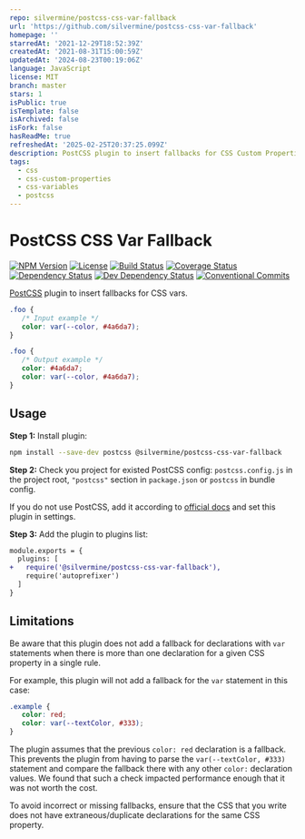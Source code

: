 ```yaml
---
repo: silvermine/postcss-css-var-fallback
url: 'https://github.com/silvermine/postcss-css-var-fallback'
homepage: ''
starredAt: '2021-12-29T18:52:39Z'
createdAt: '2021-08-31T15:00:59Z'
updatedAt: '2024-08-23T00:19:06Z'
language: JavaScript
license: MIT
branch: master
stars: 1
isPublic: true
isTemplate: false
isArchived: false
isFork: false
hasReadMe: true
refreshedAt: '2025-02-25T20:37:25.099Z'
description: PostCSS plugin to insert fallbacks for CSS Custom Properties
tags:
  - css
  - css-custom-properties
  - css-variables
  - postcss
---
```


# PostCSS CSS Var Fallback

[![NPM Version](https://img.shields.io/npm/v/@silvermine/postcss-css-var-fallback.svg)](https://www.npmjs.com/package/@silvermine/postcss-css-var-fallback)
[![License](https://img.shields.io/github/license/silvermine/postcss-css-var-fallback.svg)](./LICENSE)
[![Build Status](https://travis-ci.com/silvermine/postcss-css-var-fallback.svg?branch=main)](https://travis-ci.com/silvermine/postcss-css-var-fallback)
[![Coverage Status](https://api.travis-ci.com/silvermine/postcss-css-var-fallback.svg?branch=main)](https://coveralls.io/github/silvermine/postcss-css-var-fallback?branch=main)
[![Dependency Status](https://david-dm.org/silvermine/postcss-css-var-fallback.svg)](https://david-dm.org/silvermine/postcss-css-var-fallback)
[![Dev Dependency Status](https://david-dm.org/silvermine/postcss-css-var-fallback/dev-status.svg)](https://david-dm.org/silvermine/postcss-css-var-fallback#info=devDependencies&view=table)
[![Conventional Commits](https://img.shields.io/badge/Conventional%20Commits-1.0.0-yellow.svg)](https://conventionalcommits.org)

[PostCSS] plugin to insert fallbacks for CSS vars.

[PostCSS]: https://github.com/postcss/postcss

```css
.foo {
   /* Input example */
   color: var(--color, #4a6da7);
}
```

```css
.foo {
   /* Output example */
   color: #4a6da7;
   color: var(--color, #4a6da7);
}
```

## Usage

**Step 1:** Install plugin:

```sh
npm install --save-dev postcss @silvermine/postcss-css-var-fallback
```

**Step 2:** Check you project for existed PostCSS config: `postcss.config.js`
in the project root, `"postcss"` section in `package.json`
or `postcss` in bundle config.

If you do not use PostCSS, add it according to [official docs]
and set this plugin in settings.

**Step 3:** Add the plugin to plugins list:

```diff
module.exports = {
  plugins: [
+   require('@silvermine/postcss-css-var-fallback'),
    require('autoprefixer')
  ]
}
```

## Limitations

Be aware that this plugin does not add a fallback for declarations with `var` statements
when there is more than one declaration for a given CSS property in a single rule.

For example, this plugin will not add a fallback for the `var` statement in this case:

```css
.example {
   color: red;
   color: var(--textColor, #333);
}
```

The plugin assumes that the previous `color: red` declaration is a fallback. This prevents
the plugin from having to parse the `var(--textColor, #333)` statement and compare the
fallback there with any other `color:` declaration values. We found that such a check
impacted performance enough that it was not worth the cost.

To avoid incorrect or missing fallbacks, ensure that the CSS that you write does not have
extraneous/duplicate declarations for the same CSS property.

[official docs]: https://github.com/postcss/postcss#usage
